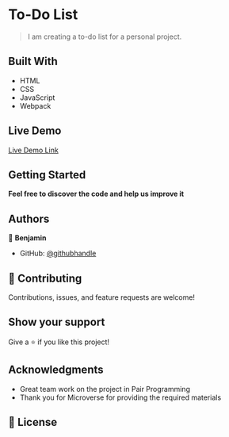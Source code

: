 # To-Do List

> I am creating a to-do list for a personal project.

## Built With

- HTML
- CSS
- JavaScript
- Webpack

## Live Demo

[Live Demo Link](https://benjp009.github.io/To-do-list/)

## Getting Started

**Feel free to discover the code and help us improve it**


## Authors

👤 **Benjamin**

- GitHub: [@githubhandle](https://github.com/benjp009)


## 🤝 Contributing

Contributions, issues, and feature requests are welcome!


## Show your support

Give a ⭐️ if you like this project!

## Acknowledgments

- Great team work on the project in Pair Programming
- Thank you for Microverse for providing the required materials

## 📝 License
